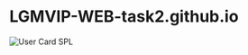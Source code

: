 # LGMVIP-WEB-task2.github.io
![User Card SPL](https://user-images.githubusercontent.com/104887360/204595457-c68ee2f2-c05f-422f-bd3a-117d9141642e.png)
